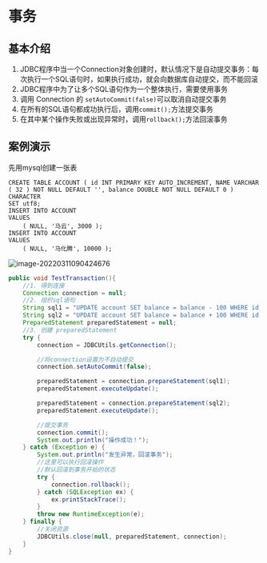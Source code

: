 # 事务

## 基本介绍

1. JDBC程序中当一个Connection对象创建时，默认情况下是自动提交事务：每次执行一个SQL语句时，如果执行成功，就会向数据库自动提交，而不能回滚
2. JDBC程序中为了让多个SQL语句作为一个整体执行，需要使用事务
3. 调用 Connection 的 `setAutoCommit(false)`可以取消自动提交事务
4. 在所有的SQL语句都成功执行后，调用`commit();`方法提交事务
5. 在其中某个操作失败或出现异常时，调用`rollback();`方法回滚事务

## 案例演示

先用mysql创建一张表

```mysql
CREATE TABLE ACCOUNT ( id INT PRIMARY KEY AUTO_INCREMENT, NAME VARCHAR ( 32 ) NOT NULL DEFAULT '', balance DOUBLE NOT NULL DEFAULT 0 ) CHARACTER 
SET utf8;
INSERT INTO ACCOUNT
VALUES
	( NULL, '马云', 3000 );
INSERT INTO ACCOUNT
VALUES
	( NULL, '马化腾', 10000 );
```

![image-20220311090424676](https://s2.loli.net/2022/03/11/3eoviPRFuctn8wf.png)

 

```java
public void TestTransaction(){
    //1. 得到连接
    Connection connection = null;
    //2. 组织sql语句
    String sql1 = "UPDATE account SET balance = balance - 100 WHERE id = 1";
    String sql2 = "UPDATE account SET balance = balance + 100 WHERE id = 2";
    PreparedStatement preparedStatement = null;
    //3. 创建 preparedStatement
    try {
        connection = JDBCUtils.getConnection();

        //将connection设置为不自动提交
        connection.setAutoCommit(false);

        preparedStatement = connection.prepareStatement(sql1);
        preparedStatement.executeUpdate();

        preparedStatement = connection.prepareStatement(sql2);
        preparedStatement.executeUpdate();

        //提交事务
        connection.commit();
        System.out.println("操作成功！");
    } catch (Exception e) {
        System.out.println("发生异常，回滚事务");
        //这里可以执行回滚操作
        //默认回滚到事务开始的状态
        try {
            connection.rollback();
        } catch (SQLException ex) {
            ex.printStackTrace();
        }
        throw new RuntimeException(e);
    } finally {
        //关闭资源
        JDBCUtils.close(null, preparedStatement, connection);
    }
}
```

